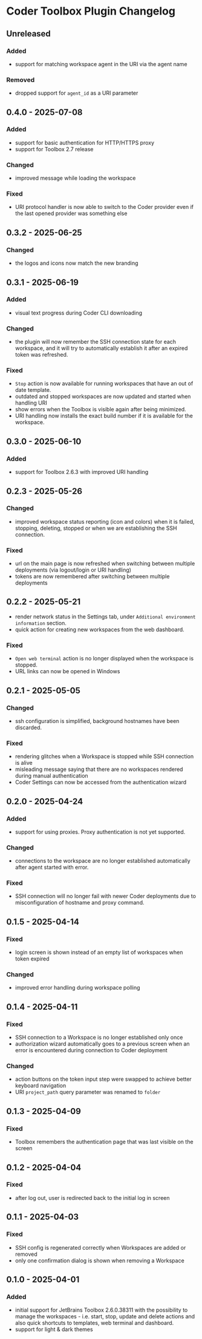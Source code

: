 # Coder Toolbox Plugin Changelog

## Unreleased

### Added

- support for matching workspace agent in the URI via the agent name

### Removed

- dropped support for `agent_id` as a URI parameter

## 0.4.0 - 2025-07-08

### Added

- support for basic authentication for HTTP/HTTPS proxy
- support for Toolbox 2.7 release

### Changed

- improved message while loading the workspace

### Fixed

- URI protocol handler is now able to switch to the Coder provider even if the last opened provider was something else

## 0.3.2 - 2025-06-25

### Changed

- the logos and icons now match the new branding

## 0.3.1 - 2025-06-19

### Added

- visual text progress during Coder CLI downloading

### Changed

- the plugin will now remember the SSH connection state for each workspace, and it will try to automatically
  establish it after an expired token was refreshed.

### Fixed

- `Stop` action is now available for running workspaces that have an out of date template.
- outdated and stopped workspaces are now updated and started when handling URI
- show errors when the Toolbox is visible again after being minimized.
- URI handling now installs the exact build number if it is available for the workspace.

## 0.3.0 - 2025-06-10

### Added

- support for Toolbox 2.6.3 with improved URI handling

## 0.2.3 - 2025-05-26

### Changed

- improved workspace status reporting (icon and colors) when it is failed, stopping, deleting, stopped or when we are
  establishing the SSH connection.

### Fixed

- url on the main page is now refreshed when switching between multiple deployments (via logout/login or URI handling)
- tokens are now remembered after switching between multiple deployments

## 0.2.2 - 2025-05-21

- render network status in the Settings tab, under `Additional environment information` section.
- quick action for creating new workspaces from the web dashboard.

### Fixed

- `Open web terminal` action is no longer displayed when the workspace is stopped.
- URL links can now be opened in Windows

## 0.2.1 - 2025-05-05

### Changed

- ssh configuration is simplified, background hostnames have been discarded.

### Fixed

- rendering glitches when a Workspace is stopped while SSH connection is alive
- misleading message saying that there are no workspaces rendered during manual authentication
- Coder Settings can now be accessed from the authentication wizard

## 0.2.0 - 2025-04-24

### Added

- support for using proxies. Proxy authentication is not yet supported.

### Changed

- connections to the workspace are no longer established automatically after agent started with error.

### Fixed

- SSH connection will no longer fail with newer Coder deployments due to misconfiguration of hostname and proxy command.

## 0.1.5 - 2025-04-14

### Fixed

- login screen is shown instead of an empty list of workspaces when token expired

### Changed

- improved error handling during workspace polling

## 0.1.4 - 2025-04-11

### Fixed

- SSH connection to a Workspace is no longer established only once
- authorization wizard automatically goes to a previous screen when an error is encountered during connection to Coder
  deployment

### Changed

- action buttons on the token input step were swapped to achieve better keyboard navigation
- URI `project_path` query parameter was renamed to `folder`

## 0.1.3 - 2025-04-09

### Fixed

- Toolbox remembers the authentication page that was last visible on the screen

## 0.1.2 - 2025-04-04

### Fixed

- after log out, user is redirected back to the initial log in screen

## 0.1.1 - 2025-04-03

### Fixed

- SSH config is regenerated correctly when Workspaces are added or removed
- only one confirmation dialog is shown when removing a Workspace

## 0.1.0 - 2025-04-01

### Added

- initial support for JetBrains Toolbox 2.6.0.38311 with the possibility to manage the workspaces - i.e. start, stop,
  update and delete actions and also quick shortcuts to templates, web terminal and dashboard.
- support for light & dark themes
